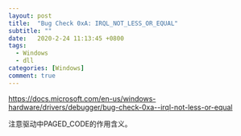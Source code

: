 ```yaml
---
layout: post
title:  "Bug Check 0xA: IRQL_NOT_LESS_OR_EQUAL"
subtitle: ""
date:   2020-2-24 11:13:45 +0800
tags:
  - Windows
  - dll
categories: [Windows]
comment: true
---
```


https://docs.microsoft.com/en-us/windows-hardware/drivers/debugger/bug-check-0xa--irql-not-less-or-equal

注意驱动中PAGED_CODE的作用含义。